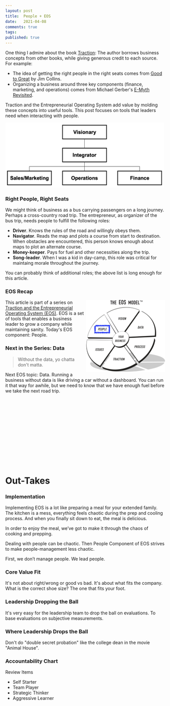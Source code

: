 ```yaml
---
layout: post
title:  People + EOS
date:   2021-04-08
comments: true
tags: 
published: true
---
```

 
One thing I admire about the book [Traction](/blog/2021/02/15/traction-entrepreneurial-operating-system-eos/): The author borrows business concepts from other books, while giving generous credit to each source. For example:

* The idea of getting the right people in the right seats comes from [Good to Great](/blog/2015/05/22/building-a-great-company/) by Jim Collins. 
* Organizing a business around three key components (finance, marketing, and operations) comes from Michael Gerber's [E-Myth Revisited](https://www.emyth.com/).

Traction and the Entrepreneurial Operating System add value by molding these concepts into useful tools. This post focuses on tools that leaders need when interacting with people.

<a href="/blog/2021/04/06/right-people-right-seats-eos/"><img src="/images/Accountability_EOS_People.jpg" width="500" padding="10" alt="EOS Accountability Chart - Entrepreneurial Operating System (EOS)" title="EOS Accountability Chart - Entrepreneurial Operating System (EOS)" /></a>

<!--more-->

### Right People, Right Seats

We might think of business as a bus carrying passengers on a long journey. Perhaps a cross-country road trip. The entrepreneur, as organizer of the bus trip, needs people to fulfill the following roles:

* **Driver**. Knows the rules of the road and willingly obeys them.
* **Navigator**. Reads the map and plots a course from start to destination. When obstacles are encountered, this person knows enough about maps to plot an alternate course.
* **Money-keeper**. Pays for fuel and other necessities along the trip.
* **Song-leader**. When I was a kid in day-camp, this role was critical for maintaing morale throughout the journey.

You can probably think of additional roles; the above list is long enough for this article.




### EOS Recap

<a href="/blog/2021/04/04/right-people-right-seats-eos/"><img src="/images/EOS_People.jpg" align="right" width="250" padding="10" alt="Right People, Right Seats - Entrepreneurial Operating System (EOS)" title="Right People, Right Seats - Entrepreneurial Operating System (EOS)" /></a>

This article is part of a series on [Traction and the Entrepreneurial Operating System (EOS)](/blog/2021/02/15/traction-entrepreneurial-operating-system-eos/). EOS is a set of tools that enables a business leader to grow a company while maintaining sanity. Today's EOS component: People.


### Next in the Series: Data

> Without the data, yo chatta don't matta.

Next EOS topic: Data. Running a business without data is like driving a car without a dashboard. You can run it that way for awhile, but we need to know that we have enough fuel before we take the next road trip.

&nbsp;<br/>
&nbsp;<br/>
&nbsp;<br/>
&nbsp;<br/>
&nbsp;<br/>
&nbsp;<br/>
&nbsp;<br/>
&nbsp;<br/>
&nbsp;<br/>
&nbsp;<br/>
&nbsp;<br/>
&nbsp;<br/>





# Out-Takes

### Implementation

Implementing EOS is a lot like preparing a meal for your extended family. The kitchen is a mess, everything feels chaotic during the prep and cooling process. And when you finally sit down to eat, the meal is delicious. 

In order to enjoy the meal, we’ve got to make it through the chaos of cooking and prepping. 

Dealing with people can be chaotic. Then People Component of EOS strives to make people-management less chaotic.

First, we don’t manage people. We lead people. 

### Core Value Fit
It's not about right/wrong or good vs bad. It's about what fits the company. What is the correct shoe size? The one that fits your foot.

### Leadership Dropping the Ball
It's very easy for the leadership team to drop the ball on evaluations. To base evaluations on subjective measurements.

### Where Leadership Drops the Ball


Don't do "double secret probation" like the college dean in the movie "Animal House".

### Accountability Chart


Review Items
- Self Starter
- Team Player
- Strategic Thinker
- Aggressive Learner






